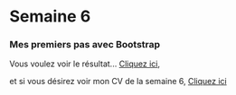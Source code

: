 # Semaine 6
### Mes premiers pas avec Bootstrap
Vous voulez voir le résultat... [Cliquez ici](https://htmlpreview.github.io/?https://github.com/FrancoisPerreau/Semaine6/blob/master/Exo_Bootstrap-V02/index.html),  


et si vous désirez voir mon CV de la semaine 6, [Cliquez ici](https://htmlpreview.github.io/?https://github.com/FrancoisPerreau/Semaine6/blob/master/CV_Semaine_6/index-S7.html)
